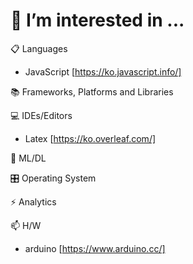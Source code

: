 # 👯 I’m interested in ...

📋 Languages
- JavaScript [https://ko.javascript.info/]



📚 Frameworks, Platforms and Libraries



💻 IDEs/Editors
- Latex [https://ko.overleaf.com/]



🍗 ML/DL




🎛️ Operating System



⚡ Analytics



📫 H/W
- arduino  [https://www.arduino.cc/]
